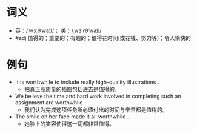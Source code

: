 # 词义
- 英：/ˌwɜːθˈwaɪl/； 美：/ˌwɜːrθˈwaɪl/
- #adj 值得的；重要的；有趣的；值得花时间(或花钱、努力等)；令人愉快的
# 例句
- It is worthwhile to include really high-quality illustrations .
	- 把真正高质量的插图包括进去是值得的。
- We believe the time and hard work involved in completing such an assignment are worthwhile
	- 我们认为完成这项任务所必须付出的时间与辛苦都是值得的。
- The smile on her face made it all worthwhile .
	- 她脸上的笑容使得这一切都非常值得。
